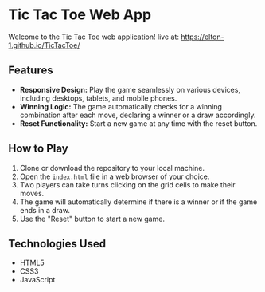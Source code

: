 # Tic Tac Toe Web App

Welcome to the Tic Tac Toe web application!
live at: https://elton-1.github.io/TicTacToe/

## Features
- **Responsive Design:** Play the game seamlessly on various devices, including desktops, tablets, and mobile phones.
- **Winning Logic:** The game automatically checks for a winning combination after each move, declaring a winner or a draw accordingly.
- **Reset Functionality:** Start a new game at any time with the reset button.

## How to Play
1. Clone or download the repository to your local machine.
2. Open the `index.html` file in a web browser of your choice.
3. Two players can take turns clicking on the grid cells to make their moves.
4. The game will automatically determine if there is a winner or if the game ends in a draw.
5. Use the "Reset" button to start a new game.

## Technologies Used
- HTML5
- CSS3
- JavaScript
